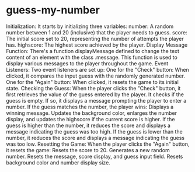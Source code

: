 # guess-my-number 
Initialization:
It starts by initializing three variables:
number: A random number between 1 and 20 (inclusive) that the player needs to guess.
score: The initial score set to 20, representing the number of attempts the player has.
highscore: The highest score achieved by the player.
Display Message Function:
There's a function displayMessage defined to change the text content of an element with the class .message. This function is used to display various messages to the player throughout the game.
Event Listeners:
Two event listeners are set up:
One for the "Check" button: When clicked, it compares the input guess with the randomly generated number.
One for the "Again" button: When clicked, it resets the game to its initial state.
Checking the Guess:
When the player clicks the "Check" button, it first retrieves the value of the guess entered by the player.
It checks if the guess is empty. If so, it displays a message prompting the player to enter a number.
If the guess matches the number, the player wins:
Displays a winning message.
Updates the background color, enlarges the number display, and updates the highscore if the current score is higher.
If the guess is higher than the number, it reduces the score and displays a message indicating the guess was too high.
If the guess is lower than the number, it reduces the score and displays a message indicating the guess was too low.
Resetting the Game:
When the player clicks the "Again" button, it resets the game:
Resets the score to 20.
Generates a new random number.
Resets the message, score display, and guess input field.
Resets background color and number display size.
